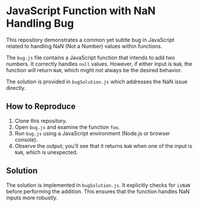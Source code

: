 # JavaScript Function with NaN Handling Bug

This repository demonstrates a common yet subtle bug in JavaScript related to handling NaN (Not a Number) values within functions.

The `bug.js` file contains a JavaScript function that intends to add two numbers. It correctly handles `null` values. However, if either input is `NaN`, the function will return `NaN`, which might not always be the desired behavior.

The solution is provided in `bugSolution.js` which addresses the NaN issue directly.

## How to Reproduce

1. Clone this repository.
2. Open `bug.js` and examine the function `foo`.
3. Run `bug.js` using a JavaScript environment (Node.js or browser console).
4. Observe the output; you'll see that it returns `NaN` when one of the input is `NaN`, which is unexpected.

## Solution

The solution is implemented in `bugSolution.js`.  It explicitly checks for `isNaN` before performing the addition. This ensures that the function handles NaN inputs more robustly.